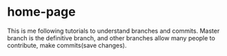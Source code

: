 # home-page

This is me following tutorials to understand branches and commits.
Master branch is the definitive branch, and other branches allow many people to contribute, make commits(save changes).
